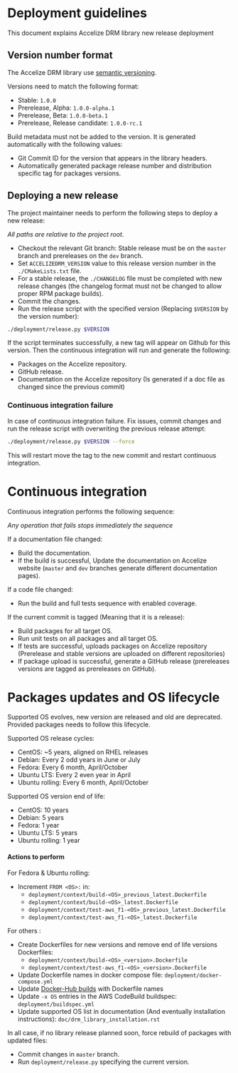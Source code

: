 # Deployment guidelines

This document explains Accelize DRM library new release deployment

## Version number format

The Accelize DRM library use [semantic versioning](https://semver.org/).

Versions need to match the following format:

* Stable: `1.0.0`
* Prerelease, Alpha: `1.0.0-alpha.1`
* Prerelease, Beta: `1.0.0-beta.1`
* Prerelease, Release candidate: `1.0.0-rc.1`

Build metadata must not be added to the version. It is generated automatically 
with the following values:

* Git Commit ID for the version that appears in the library headers.
* Automatically generated package release number and distribution specific tag
  for packages versions.

## Deploying a new release

The project maintainer needs to perform the following steps to deploy a new
release:

*All paths are relative to the project root.*

* Checkout the relevant Git branch: Stable release must be on the
  `master` branch and prereleases on the `dev` branch.
* Set `ACCELIZEDRM_VERSION` value to this release version number in the
  `./CMakeLists.txt` file.
* For a stable release, the `./CHANGELOG` file must be completed with new
  release changes (the changelog format must not be changed to allow proper RPM
  package builds).
* Commit the changes.
* Run the release script with the specified version (Replacing `$VERSION` by the
  version number):
  
```bash
./deployment/release.py $VERSION
```

If the script terminates successfully, a new tag will appear on Github for this
version. Then the continuous integration will run and generate the following:

* Packages on the Accelize repository.
* GitHub release.
* Documentation on the Accelize repository (Is generated if a doc file as
  changed since the previous commit)

### Continuous integration failure

In case of continuous integration failure. Fix issues, commit changes and
run the release script with overwriting the previous release attempt:

```bash
./deployment/release.py $VERSION --force
```

This will restart move the tag to the new commit and restart continuous
integration.

# Continuous integration

Continuous integration performs the following sequence:

*Any operation that fails stops immediately the sequence*

If a documentation file changed:
* Build the documentation.
* If the build is successful, Update the documentation on Accelize website
  (`master` and `dev` branches generate different documentation pages).

If a code file changed:
* Run the build and full tests sequence with enabled coverage.

If the current commit is tagged (Meaning that it is a release):
* Build packages for all target OS.
* Run unit tests on all packages and all target OS.
* If tests are successful, uploads packages on Accelize repository (Prerelease
  and stable versions are uploaded on different repositories)
* If package upload is successful, generate a GitHub release (prereleases
  versions are tagged as prereleases on GitHub).

# Packages updates and OS lifecycle

Supported OS evolves, new version are released and old are deprecated. Provided
packages needs to follow this lifecycle.

Supported OS release cycles:
- CentOS: ~5 years, aligned on RHEL releases
- Debian: Every 2 odd years in June or July
- Fedora: Every 6 month, April/October
- Ubuntu LTS: Every 2 even year in April
- Ubuntu rolling: Every 6 month, April/October

Supported OS version end of life:
- CentOS: 10 years
- Debian: 5 years
- Fedora: 1 year
- Ubuntu LTS: 5 years
- Ubuntu rolling: 1 year

#### Actions to perform

For Fedora & Ubuntu rolling:
- Increment `FROM <OS>:` in:
  * `deployment/context/build-<OS>_previous_latest.Dockerfile`
  * `deployment/context/build-<OS>_latest.Dockerfile`
  * `deployment/context/test-aws_f1-<OS>_previous_latest.Dockerfile`
  * `deployment/context/test-aws_f1-<OS>_latest.Dockerfile`

For others :
- Create Dockerfiles for new versions and remove end of life versions
  Dockerfiles:
  * `deployment/context/build-<OS>_<version>.Dockerfile`
  * `deployment/context/test-aws_f1-<OS>_<version>.Dockerfile`
- Update Dockerfile names in docker compose file: 
  `deployment/docker-compose.yml`
- Update [Docker-Hub builds](https://cloud.docker.com/u/accelize/repository/docker/accelize/accelizedrm-ci/builds)
  with Dockerfile names
- Update `-x OS` entries in the AWS CodeBuild buildspec:
  `deployment/buildspec.yml`
- Update supported OS list in documentation (And eventually installation
  instructions): `doc/drm_library_installation.rst`

In all case, if no library release planned soon, force rebuild of packages with
updated files:
- Commit changes in `master` branch.
- Run `deployment/release.py` specifying the current version.
